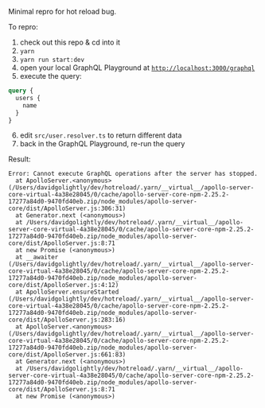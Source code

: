 Minimal repro for hot reload bug.

To repro:

1. check out this repo & cd into it
2. `yarn`
3. `yarn run start:dev`
4. open your local GraphQL Playground at [`http://localhost:3000/graphql`](http://localhost:3000/graphql)
5. execute the query:

```graphql
query {
  users {
    name
  }
}
```

6. edit `src/user.resolver.ts` to return different data
7. back in the GraphQL Playground, re-run the query

Result:

```
Error: Cannot execute GraphQL operations after the server has stopped.
  at ApolloServer.<anonymous> (/Users/davidgolightly/dev/hotreload/.yarn/__virtual__/apollo-server-core-virtual-4a38e28045/0/cache/apollo-server-core-npm-2.25.2-17277a84d0-9470fd40eb.zip/node_modules/apollo-server-core/dist/ApolloServer.js:306:31)
  at Generator.next (<anonymous>)
  at /Users/davidgolightly/dev/hotreload/.yarn/__virtual__/apollo-server-core-virtual-4a38e28045/0/cache/apollo-server-core-npm-2.25.2-17277a84d0-9470fd40eb.zip/node_modules/apollo-server-core/dist/ApolloServer.js:8:71
  at new Promise (<anonymous>)
  at __awaiter (/Users/davidgolightly/dev/hotreload/.yarn/__virtual__/apollo-server-core-virtual-4a38e28045/0/cache/apollo-server-core-npm-2.25.2-17277a84d0-9470fd40eb.zip/node_modules/apollo-server-core/dist/ApolloServer.js:4:12)
  at ApolloServer.ensureStarted (/Users/davidgolightly/dev/hotreload/.yarn/__virtual__/apollo-server-core-virtual-4a38e28045/0/cache/apollo-server-core-npm-2.25.2-17277a84d0-9470fd40eb.zip/node_modules/apollo-server-core/dist/ApolloServer.js:283:16)
  at ApolloServer.<anonymous> (/Users/davidgolightly/dev/hotreload/.yarn/__virtual__/apollo-server-core-virtual-4a38e28045/0/cache/apollo-server-core-npm-2.25.2-17277a84d0-9470fd40eb.zip/node_modules/apollo-server-core/dist/ApolloServer.js:661:83)
  at Generator.next (<anonymous>)
  at /Users/davidgolightly/dev/hotreload/.yarn/__virtual__/apollo-server-core-virtual-4a38e28045/0/cache/apollo-server-core-npm-2.25.2-17277a84d0-9470fd40eb.zip/node_modules/apollo-server-core/dist/ApolloServer.js:8:71
  at new Promise (<anonymous>)
```